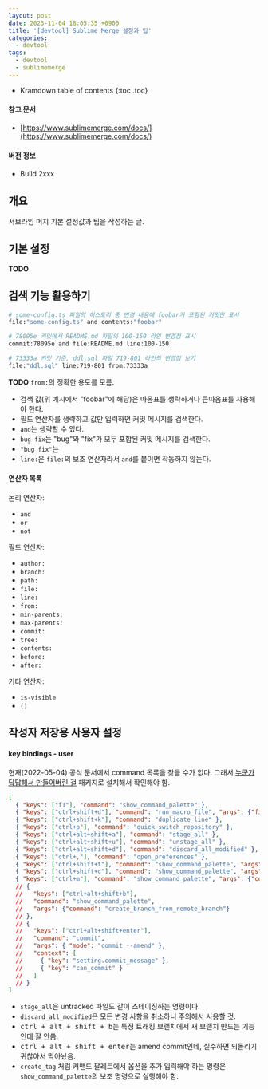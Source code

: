 ```yaml
---
layout: post
date: 2023-11-04 18:05:35 +0900
title: '[devtool] Sublime Merge 설정과 팁'
categories:
  - devtool
tags:
  - devtool
  - sublimemerge
---
```


* Kramdown table of contents
{:toc .toc}

#### 참고 문서

- [https://www.sublimemerge.com/docs/](https://www.sublimemerge.com/docs/)

#### 버전 정보

- Build 2xxx


## 개요

서브라임 머지 기본 설정값과 팁을 작성하는 글.


## 기본 설정

**TODO**


## 검색 기능 활용하기

```bash
# some-config.ts 파일의 히스토리 중 변경 내용에 foobar가 포함된 커밋만 표시
file:"some-config.ts" and contents:"foobar"

# 78095e 커밋에서 README.md 파일의 100-150 라인 변경점 표시
commit:78095e and file:README.md line:100-150

# 73333a 커밋 기준, ddl.sql 파일 719-801 라인의 변경점 보기
file:"ddl.sql" line:719-801 from:73333a
```

**TODO** `from:`의 정확한 용도를 모름.

- 검색 값(위 예시에서 "foobar"에 해당)은 따옴표를 생략하거나 큰따옴표를 사용해야 한다.
- 필드 연산자를 생략하고 값만 입력하면 커밋 메시지를 검색한다.
- `and`는 생략할 수 있다. 
- `bug fix`는 "bug"와 "fix"가 모두 포함된 커밋 메시지를 검색한다.
- `"bug fix"`는 
- `line:`은 `file:`의 보조 연산자라서 `and`를 붙이면 작동하지 않는다.

#### 연산자 목록

논리 연산자:

- `and`
- `or`
- `not`

필드 연산자: 

- `author:`
- `branch:`
- `path:`
- `file:`
- `line:`
- `from:`
- `min-parents:`
- `max-parents:`
- `commit:`
- `tree:`
- `contents:`
- `before:`
- `after:`

기타 연산자: 

- `is-visible`
- `()`


## 작성자 저장용 사용자 설정

#### key bindings - user

현재(2022-05-04) 공식 문서에서 command 목록을 찾을 수가 없다. 그래서 [누군가 답답해서 만들어버린 걸](https://github.com/Sublime-Instincts/CommandsBrowser) 패키지로 설치해서 확인해야 함.

```json
[
  { "keys": ["f1"], "command": "show_command_palette" },
  { "keys": ["ctrl+shift+d"], "command": "run_macro_file", "args": {"file": "res://Packages/Default/Delete Line.sublime-macro"} },
  { "keys": ["ctrl+shift+k"], "command": "duplicate_line" },
  { "keys": ["ctrl+p"], "command": "quick_switch_repository" },
  { "keys": ["ctrl+alt+shift+a"], "command": "stage_all" },
  { "keys": ["ctrl+alt+shift+u"], "command": "unstage_all" },
  { "keys": ["ctrl+alt+shift+d"], "command": "discard_all_modified" },
  { "keys": ["ctrl+,"], "command": "open_preferences" },
  { "keys": ["ctrl+shift+t"], "command": "show_command_palette", "args": {"command": "create_tag"} },
  { "keys": ["ctrl+shift+c"], "command": "show_command_palette", "args": {"command": "commit"} },
  { "keys": ["ctrl+m"], "command": "show_command_palette", "args": {"command": "merge_branch"} },
  // { 
  //   "keys": ["ctrl+alt+shift+b"],
  //   "command": "show_command_palette",
  //   "args": {"command": "create_branch_from_remote_branch"}
  // },
  // { 
  //   "keys": ["ctrl+alt+shift+enter"], 
  //   "command": "commit", 
  //   "args": { "mode": "commit --amend" }, 
  //   "context": [
  //     { "key": "setting.commit_message" }, 
  //     { "key": "can_commit" }
  //   ]
  // }
]
```

- `stage_all`은 untracked 파일도 같이 스테이징하는 명령이다. 
- `discard_all_modified`은 모든 변경 사항을 취소하니 주의해서 사용할 것. 
- <kbd>ctrl + alt + shift + b</kbd>는 특정 트래킹 브랜치에서 새 브랜치 만드는 기능인데 잘 안씀.
- <kbd>ctrl + alt + shift + enter</kbd>는 amend commit인데, 실수하면 되돌리기 귀찮아서 막아놨음.
- `create_tag` 처럼 커맨드 팔레트에서 옵션을 추가 입력해야 하는 명령은 `show_command_palette`의 보조 명령으로 실행해야 함.
